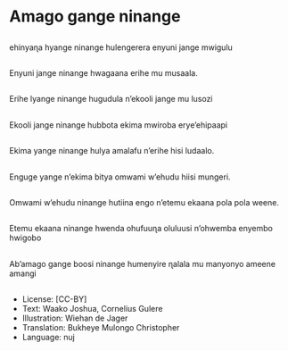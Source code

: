# Amago gange ninange

##
ehinyaɳa hyange
ninange hulengerera
enyuni jange mwigulu

##
Enyuni jange ninange
hwagaana erihe mu
musaala.

##
Erihe lyange ninange
hugudula n’ekooli jange
mu lusozi

##
Ekooli jange ninange
hubbota ekima mwiroba
erye’ehipaapi

##
Ekima yange ninange
hulya amalafu n’erihe
hisi ludaalo.

##
Enguge yange n’ekima
bitya omwami w’ehudu
hiisi mungeri.

##
Omwami w’ehudu
ninange hutiina engo
n’etemu ekaana pola
pola weene.

##
Etemu ekaana ninange
hwenda ohufuuɳa
oluluusi n’ohwemba
enyembo hwigobo

##
Ab’amago gange boosi
ninange humenyire
ɳalala mu manyonyo
ameene amangi

##
* License: [CC-BY]
* Text: Waako Joshua, Cornelius Gulere
* Illustration: Wiehan de Jager
* Translation: Bukheye Mulongo Christopher
* Language: nuj
